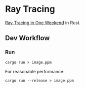 # Ray Tracing

[Ray Tracing in One Weekend](https://raytracing.github.io/books/RayTracingInOneWeekend.html) in Rust.

## Dev Workflow

### Run

`cargo run > image.ppm`

For reasonable performance:

`cargo run --release > image.ppm`
